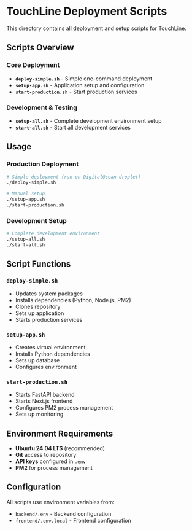 # TouchLine Deployment Scripts

This directory contains all deployment and setup scripts for TouchLine.

## Scripts Overview

### Core Deployment
- **`deploy-simple.sh`** - Simple one-command deployment
- **`setup-app.sh`** - Application setup and configuration
- **`start-production.sh`** - Start production services

### Development & Testing
- **`setup-all.sh`** - Complete development environment setup
- **`start-all.sh`** - Start all development services

## Usage

### Production Deployment
```bash
# Simple deployment (run on DigitalOcean droplet)
./deploy-simple.sh

# Manual setup
./setup-app.sh
./start-production.sh
```

### Development Setup
```bash
# Complete development environment
./setup-all.sh
./start-all.sh
```

## Script Functions

### `deploy-simple.sh`
- Updates system packages
- Installs dependencies (Python, Node.js, PM2)
- Clones repository
- Sets up application
- Starts production services

### `setup-app.sh`
- Creates virtual environment
- Installs Python dependencies
- Sets up database
- Configures environment

### `start-production.sh`
- Starts FastAPI backend
- Starts Next.js frontend
- Configures PM2 process management
- Sets up monitoring

## Environment Requirements

- **Ubuntu 24.04 LTS** (recommended)
- **Git** access to repository
- **API keys** configured in `.env`
- **PM2** for process management

## Configuration

All scripts use environment variables from:
- `backend/.env` - Backend configuration
- `frontend/.env.local` - Frontend configuration 